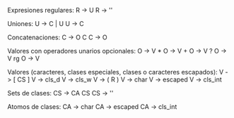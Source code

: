 Expresiones regulares:
R -> U
R -> ''

Uniones:
U -> C | U
U -> C

Concatenaciones:
C -> O C
C -> O

Valores con operadores unarios opcionales:
O -> V *
O -> V +
O -> V ?
O -> V rg
O -> V

Valores (caracteres, clases especiales, clases o caracteres escapados):
V -> [ CS ]
V -> cls_d
V -> cls_w
V -> ( R )
V -> char
V -> escaped
V -> cls_int

Sets de clases:
CS -> CA CS
CS -> ''

Atomos de clases:
CA -> char
CA -> escaped
CA -> cls_int
